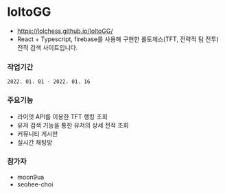 # loltoGG

- https://lolchess.github.io/loltoGG/
- React + Typescript, firebase를 사용해 구현한 롤토체스(TFT, 전략적 팀 전투) 전적 검색 사이트입니다.

### 작업기간

`2022. 01. 01 - 2022. 01. 16`

### 주요기능

- 라이엇 API를 이용한 TFT 랭킹 조회
- 유저 검색 기능을 통한 유저의 상세 전적 조회
- 커뮤니티 게시판
- 실시간 채팅방

### 참가자

- moon9ua
- seohee-choi

